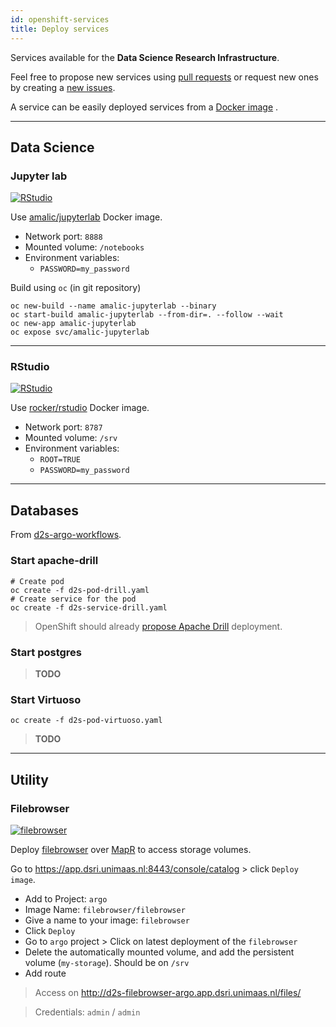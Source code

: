 ```yaml
---
id: openshift-services
title: Deploy services
---
```


Services available for the **Data Science Research Infrastructure**.

Feel free to propose new services using [pull requests](https://github.com/MaastrichtU-IDS/dsri-documentation/pulls) or request new ones by creating a [new issues](https://github.com/MaastrichtU-IDS/dsri-documentation/issues).

A service can be easily deployed services from a [Docker image](https://hub.docker.com/) .

---

## Data Science

### Jupyter lab

[![RStudio](/dsri-documentation/img/jupyter_logo.png)](https://jupyter.org/)

Use [amalic/jupyterlab](https://hub.docker.com/r/amalic/jupyterlab/) Docker image.

* Network port: `8888`
* Mounted volume: `/notebooks`
* Environment variables:
  * `PASSWORD=my_password`

Build using `oc` (in git repository)

```shell
oc new-build --name amalic-jupyterlab --binary
oc start-build amalic-jupyterlab --from-dir=. --follow --wait
oc new-app amalic-jupyterlab
oc expose svc/amalic-jupyterlab
```

---

### RStudio

[![RStudio](/dsri-documentation/img/rstudio_logo.png)](https://rstudio.com/)

Use [rocker/rstudio](https://hub.docker.com/r/rocker/rstudio/) Docker image.

* Network port: `8787`
* Mounted volume: `/srv`
* Environment variables:
  * `ROOT=TRUE`
  * `PASSWORD=my_password`

---

## Databases

From [d2s-argo-workflows](https://github.com/MaastrichtU-IDS/data2services-argo-workflows).

### Start apache-drill

```shell
# Create pod
oc create -f d2s-pod-drill.yaml
# Create service for the pod
oc create -f d2s-service-drill.yaml
```

> OpenShift should already [propose Apache Drill](https://thenewstack.io/mapr-brings-apache-spark-and-apache-drill-to-kubernetes/) deployment.

### Start postgres

> **TODO**

### Start Virtuoso

```shell
oc create -f d2s-pod-virtuoso.yaml
```

> **TODO**

---

## Utility

### Filebrowser

[![filebrowser](/dsri-documentation/img/filebrowser_banner.svg)](https://filebrowser.xyz/)

Deploy [filebrowser](https://hub.docker.com/r/filebrowser/filebrowser) over [MapR](https://mapr.com/) to access storage volumes.

Go to https://app.dsri.unimaas.nl:8443/console/catalog > click `Deploy image`.

- Add to Project: `argo`
- Image Name: `filebrowser/filebrowser` 
- Give a name to your image: `filebrowser`
- Click `Deploy`
- Go to `argo` project > Click on latest deployment of the `filebrowser`
- Delete the automatically mounted volume, and add the persistent volume (`my-storage`). Should be on `/srv`
- Add route

> Access on http://d2s-filebrowser-argo.app.dsri.unimaas.nl/files/

> Credentials: `admin` / `admin`